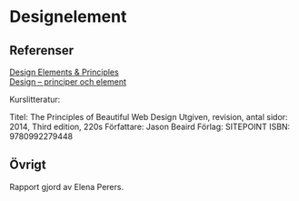 ---
---
Designelement
=========================



Referenser
-----------------------

[Design Elements & Principles](https://www.canva.com/learn/design-elements-principles/)  
[Design – principer och element](https://www.youtube.com/watch?v=uVrh3frrC38&list=PLKtP9l5q3ce-oz7aoBkk-oEn4xzGbtqxU&index=3)

Kurslitteratur:

Titel: The Principles of Beautiful Web Design
Utgiven, revision, antal sidor: 2014, Third edition, 220s
Författare: Jason Beaird
Förlag: SITEPOINT
ISBN: 9780992279448

Övrigt
-----------------------

Rapport gjord av Elena Perers.
